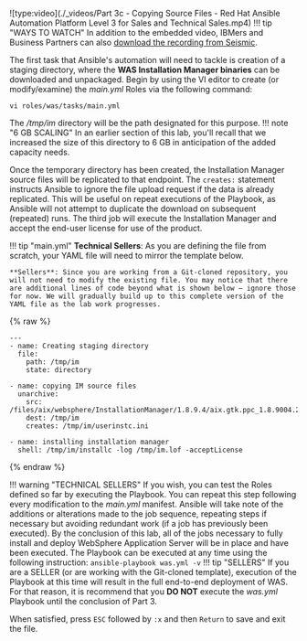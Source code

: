 ![type:video](./_videos/Part 3c - Copying Source Files - Red Hat Ansible Automation Platform Level 3 for Sales and Technical Sales.mp4)
!!! tip "WAYS TO WATCH"
    In addition to the embedded video, IBMers and Business Partners can also <a href="https://ibm.seismic.com/Link/Content/DCTGhq8B8dP4TGMPHQc3C8MdmDq8" target="_blank">download the recording from Seismic</a>.

The first task that Ansible's automation will need to tackle is creation of a staging directory, where the **WAS Installation Manager binaries** can be downloaded and unpackaged. Begin by using the VI editor to create (or modify/examine) the *main.yml* Roles via the following command:

```
vi roles/was/tasks/main.yml
```

The */tmp/im* directory will be the path designated for this purpose.
!!! note "6 GB SCALING"
    In an earlier section of this lab, you'll recall that we increased the size of this directory to 6 GB in anticipation of the added capacity needs.

Once the temporary directory has been created, the Installation Manager source files will be replicated to that endpoint. The ```creates:``` statement instructs Ansible to ignore the file upload request if the data is already replicated. This will be useful on repeat executions of the Playbook, as Ansible will not attempt to duplicate the download on subsequent (repeated) runs. The third job will execute the Installation Manager and accept the end-user license for use of the product.

!!! tip "main.yml"
    **Technical Sellers**: As you are defining the file from scratch, your YAML file will need to mirror the template below.

    **Sellers**: Since you are working from a Git-cloned repository, you will not need to modify the existing file. You may notice that there are additional lines of code beyond what is shown below — ignore those for now. We will gradually build up to this complete version of the YAML file as the lab work progresses.

{% raw %}
```
---
- name: Creating staging directory
  file:
    path: /tmp/im
    state: directory

- name: copying IM source files
  unarchive:
    src: /files/aix/websphere/InstallationManager/1.8.9.4/aix.gtk.ppc_1.8.9004.20190423_2015.zip
    dest: /tmp/im
    creates: /tmp/im/userinstc.ini

- name: installing installation manager
  shell: /tmp/im/installc -log /tmp/im.lof -acceptLicense

```
{% endraw %}

!!! warning "TECHNICAL SELLERS"
    If you wish, you can test the Roles defined so far by executing the Playbook. You can repeat this step following every modification to the *main.yml* manifest. Ansible will take note of the additions or alterations made to the job sequence, repeating steps if necessary but avoiding redundant work (if a job has previously been executed). By the conclusion of this lab, all of the jobs necessary to fully install and deploy WebSphere Application Server will be in place and have been executed.
    The Playbook can be executed at any time using the following instruction:
    ```
    ansible-playbook was.yml -v
    ```
!!! tip "SELLERS"
    If you are a SELLER (or are working with the Git-cloned template), execution of the Playbook at this time will result in the full end-to-end deployment of WAS. For that reason, it is recommend that you **DO NOT** execute the *was.yml* Playbook until the conclusion of Part 3.

When satisfied, press ```ESC``` followed by ```:x``` and then ```Return``` to save and exit the file.
